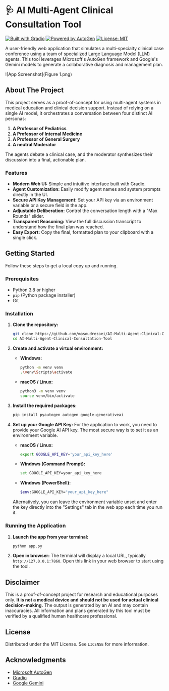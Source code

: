# 🩺 AI Multi-Agent Clinical Consultation Tool

[![Built with Gradio](https://img.shields.io/badge/Built%20with-Gradio-ff6600)](https://www.gradio.app/)
[![Powered by AutoGen](https://img.shields.io/badge/Powered%20by-AutoGen-blue)](https://microsoft.github.io/autogen/)
[![License: MIT](https://img.shields.io/badge/License-MIT-yellow.svg)](https://opensource.org/licenses/MIT)

A user-friendly web application that simulates a multi-specialty clinical case conference using a team of specialized Large Language Model (LLM) agents. This tool leverages Microsoft's AutoGen framework and Google's Gemini models to generate a collaborative diagnosis and management plan.

![App Screenshot](Figure 1.png)

## About The Project

This project serves as a proof-of-concept for using multi-agent systems in medical education and clinical decision support. Instead of relying on a single AI model, it orchestrates a conversation between four distinct AI personas:

1.  **A Professor of Pediatrics**
2.  **A Professor of Internal Medicine**
3.  **A Professor of General Surgery**
4.  **A neutral Moderator**

The agents debate a clinical case, and the moderator synthesizes their discussion into a final, actionable plan.

### Features

-   **Modern Web UI:** Simple and intuitive interface built with Gradio.
-   **Agent Customization:** Easily modify agent names and system prompts directly in the UI.
-   **Secure API Key Management:** Set your API key via an environment variable or a secure field in the app.
-   **Adjustable Deliberation:** Control the conversation length with a "Max Rounds" slider.
-   **Transparent Reasoning:** View the full discussion transcript to understand how the final plan was reached.
-   **Easy Export:** Copy the final, formatted plan to your clipboard with a single click.

## Getting Started

Follow these steps to get a local copy up and running.

### Prerequisites

-   Python 3.8 or higher
-   `pip` (Python package installer)
-   Git

### Installation

1.  **Clone the repository:**
    ```sh
    git clone https://github.com/masoudrezaei/AI-Multi-Agent-Clinical-Consultation-Tool
    cd AI-Multi-Agent-Clinical-Consultation-Tool
    ```

2.  **Create and activate a virtual environment:**
    -   **Windows:**
        ```sh
        python -m venv venv
        .\venv\Scripts\activate
        ```
    -   **macOS / Linux:**
        ```sh
        python3 -m venv venv
        source venv/bin/activate
        ```

3.  **Install the required packages:**
    ```sh
    pip install pyautogen autogen google-generativeai 
    ```

4.  **Set up your Google API Key:**
    For the application to work, you need to provide your Google AI API key. The most secure way is to set it as an environment variable.

    -   **macOS / Linux:**
        ```sh
        export GOOGLE_API_KEY='your_api_key_here'
        ```
    -   **Windows (Command Prompt):**
        ```sh
        set GOOGLE_API_KEY=your_api_key_here
        ```
    -   **Windows (PowerShell):**
        ```sh
        $env:GOOGLE_API_KEY="your_api_key_here"
        ```
    Alternatively, you can leave the environment variable unset and enter the key directly into the "Settings" tab in the web app each time you run it.

### Running the Application

1.  **Launch the app from your terminal:**
    ```sh
    python app.py
    ```

2.  **Open in browser:**
    The terminal will display a local URL, typically `http://127.0.0.1:7860`. Open this link in your web browser to start using the tool.

## Disclaimer

This is a proof-of-concept project for research and educational purposes only. **It is not a medical device and should not be used for actual clinical decision-making.** The output is generated by an AI and may contain inaccuracies. All information and plans generated by this tool must be verified by a qualified human healthcare professional.

## License

Distributed under the MIT License. See `LICENSE` for more information.

## Acknowledgments

-   [Microsoft AutoGen](https://microsoft.github.io/autogen/)
-   [Gradio](https://www.gradio.app/)
-   [Google Gemini](https://ai.google.dev/)
